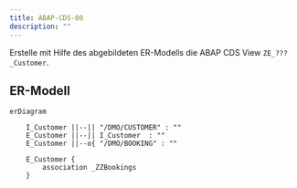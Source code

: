 ```yaml
---
title: ABAP-CDS-08
description: ""
---
```


Erstelle mit Hilfe des abgebildeten ER-Modells die ABAP CDS View `ZE_???_Customer`.

## ER-Modell

```mermaid
erDiagram

    I_Customer ||--|| "/DMO/CUSTOMER" : ""
    E_Customer ||--|| I_Customer  : ""
    E_Customer ||--o{ "/DMO/BOOKING" : ""

    E_Customer {
        association _ZZBookings
    }
```
